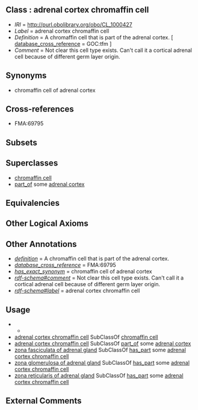 
## Class : adrenal cortex chromaffin cell

 * *IRI* = http://purl.obolibrary.org/obo/CL_1000427
 * *Label* = adrenal cortex chromaffin cell
 * *Definition* = A chromaffin cell that is part of the adrenal cortex. [ [database_cross_reference](../../ef/oboInOwl#hasDbXref.md) = GOC:tfm ]
 * *Comment* = Not clear this cell type exists. Can't call it a cortical adrenal cell because of different germ layer origin.

## Synonyms

 * chromaffin cell of adrenal cortex

## Cross-references

 * FMA:69795

## Subsets


## Superclasses

 * [chromaffin cell](../../CL/66/CL_0000166.md)
 * [part_of](../../BFO/50/BFO_0000050.md) some [adrenal cortex](../../UBERON/35/UBERON_0001235.md)

## Equivalencies


## Other Logical Axioms


## Other Annotations

 * *[definition](../../IAO/15/IAO_0000115.md)* = A chromaffin cell that is part of the adrenal cortex.
 * *[database_cross_reference](../../ef/oboInOwl#hasDbXref.md)* = FMA:69795
 * *[has_exact_synonym](../../ym/oboInOwl#hasExactSynonym.md)* = chromaffin cell of adrenal cortex
 * *[rdf-schema#comment](../../nt/rdf-schema#comment.md)* = Not clear this cell type exists. Can't call it a cortical adrenal cell because of different germ layer origin.
 * *[rdf-schema#label](../../el/rdf-schema#label.md)* = adrenal cortex chromaffin cell

## Usage

 * -
 * [adrenal cortex chromaffin cell](../../CL/27/CL_1000427.md) SubClassOf [chromaffin cell](../../CL/66/CL_0000166.md)
 * [adrenal cortex chromaffin cell](../../CL/27/CL_1000427.md) SubClassOf [part_of](../../BFO/50/BFO_0000050.md) some [adrenal cortex](../../UBERON/35/UBERON_0001235.md)
 * [zona fasciculata of adrenal gland](../../UBERON/54/UBERON_0002054.md) SubClassOf [has_part](../../BFO/51/BFO_0000051.md) some [adrenal cortex chromaffin cell](../../CL/27/CL_1000427.md)
 * [zona glomerulosa of adrenal gland](../../UBERON/53/UBERON_0002053.md) SubClassOf [has_part](../../BFO/51/BFO_0000051.md) some [adrenal cortex chromaffin cell](../../CL/27/CL_1000427.md)
 * [zona reticularis of adrenal gland](../../UBERON/55/UBERON_0002055.md) SubClassOf [has_part](../../BFO/51/BFO_0000051.md) some [adrenal cortex chromaffin cell](../../CL/27/CL_1000427.md)

## External Comments

